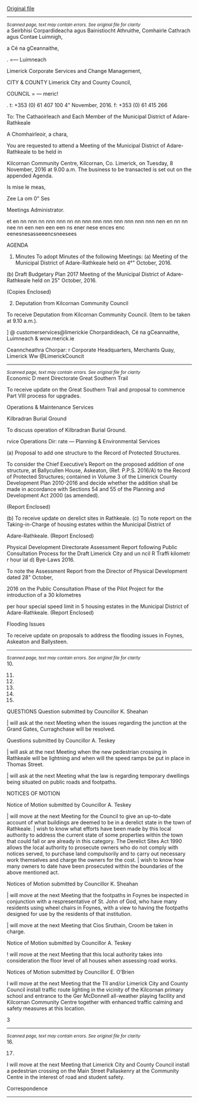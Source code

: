 [Original file](https://beta.limerick.ie/sites/default/files/media/documents/2017-04/agenda_-_municipal_district_of_adare-rathkeale_-_8th_november_2016.pdf)

---
*<small>Scanned page, text may contain errors. See original file for clarity</small>*  
a Seirbhisi Corpardideacha agus Bainistiocht Athruithe,
Comhairle Cathrach agus Contae Luimnigh,

a Cé na gCeannaithe,

. =— Luimneach

Limerick Corporate Services and Change Management,

CITY & COUNTY Limerick City and County Council,

COUNCIL = —
meric!

. t: +353 (0) 61 407 100
4" November, 2016. f: +353 (0) 61 415 266

To: The Cathaoirleach and Each Member of the Municipal District of Adare-Rathkeale

A Chomhairleoir, a chara,

You are requested to attend a Meeting of the Municipal District of Adare-Rathkeale to be held in

Kilcornan Community Centre, Kilcornan, Co. Limerick, on Tuesday, 8 November, 2016 at 9.00 a.m. The
business to be transacted is set out on the appended Agenda.

Is mise le meas,

Zee La
om 0" Ses

Meetings Administrator.

et en nn nnn nn nnn nnn nn nn nnn nnn nnn nnn nnn nnn nnn nen en nn nn nee nn een nen een een ns ener nese ences enc eenesnesasseeencsneesees

AGENDA

1. Minutes
To adopt Minutes of the following Meetings:
(a) Meeting of the Municipal District of Adare-Rathkeale held on 4°" October, 2016.

(b) Draft Budgetary Plan 2017 Meeting of the Municipal District of Adare-Rathkeale held on
25" October, 2016.

(Copies Enclosed)

2. Deputation from Kilcornan Community Council

To receive Deputation from Kilcornan Community Council. (Item to be taken at 9.10 a.m.).

] @ customerservices@limerickie
Chorpardideach, Cé na gCeannaithe, Luimneach & wow.merick.ie

Ceanncheathra Chorpar: r
Corporate Headquarters, Merchants Quay, Limerick Ww @LimerickCouncit


---
*<small>Scanned page, text may contain errors. See original file for clarity</small>*  
Economic D ment Directorate
Great Southern Trail

To receive update on the Great Southern Trail and proposal to commence Part VIII process for
upgrades.

Operations & Maintenance Services

Kilbradran Burial Ground

To discuss operation of Kilbradran Burial Ground.

rvice Operations Dir: rate — Planning & Environmental Services

(a) Proposal to add one structure to the Record of Protected Structures.

To consider the Chief Executive’s Report on the proposed addition of one structure, at
Ballycullen House, Askeaton, (Ref. P.P.S. 2016/A) to the Record of Protected Structures;
contained in Volume 3 of the Limerick County Development Plan 2010-2016 and decide
whether the addition shall be made in accordance with Sections 54 and 55 of the
Planning and Development Act 2000 (as amended).

(Report Enclosed)

(b) To receive update on derelict sites in Rathkeale.
(c) To note report on the Taking-in-Charge of housing estates within the Municipal District of

Adare-Rathkeale.
(Report Enclosed)

Physical Development Directorate
Assessment Report following Public Consultation Process for the Draft Limerick City and
un ncil R Traffi kilometr r hour ial d) Bye-Laws 2016.

To note the Assessment Report from the Director of Physical Development dated 28" October,

2016 on the Public Consultation Phase of the Pilot Project for the introduction of a 30 kilometres

per hour special speed limit in 5 housing estates in the Municipal District of Adare-Rathkeale.
(Report Enclosed)

Flooding Issues

To receive update on proposals to address the flooding issues in Foynes, Askeaton and
Ballysteen.


---
*<small>Scanned page, text may contain errors. See original file for clarity</small>*  
10.

11.

12.

13.

14.

15.

QUESTIONS
Question submitted by Councillor K. Sheahan

| will ask at the next Meeting when the issues regarding the junction at the Grand Gates,
Curraghchase will be resolved.

Questions submitted by Councillor A. Teskey

| will ask at the next Meeting when the new pedestrian crossing in Rathkeale will be lightning and
when will the speed ramps be put in place in Thomas Street.

| will ask at the next Meeting what the law is regarding temporary dwellings being situated on
public roads and footpaths.

NOTICES OF MOTION

Notice of Motion submitted by Councillor A. Teskey

| will move at the next Meeting for the Council to give an up-to-date account of what buildings
are deemed to be in a derelict state in the town of Rathkeale. | wish to know what efforts have
been made by this local authority to address the current state of some properties within the
town that could fall or are already in this category. The Derelict Sites Act 1990 allows the local
authority to prosecute owners who do not comply with notices served, to purchase land
compulsorily and to carry out necessary work themselves and charge the owners for the cost. |
wish to know how many owners to date have been prosecuted within the boundaries of the
above mentioned act.

Notices of Motion submitted by Councillor K. Sheahan

| will move at the next Meeting that the footpaths in Foynes be inspected in conjunction with a
respresentative of St. John of God, who have many residents using wheel chairs in Foynes, with a
view to having the footpaths designed for use by the residents of that institution.

| will move at the next Meeting that Cios Sruthain, Croom be taken in charge.

Notice of Motion submitted by Councillor A. Teskey

! will move at the next Meeting that this local authority takes into consideration the floor level of
all houses when assessing road works.

Notices of Motion submitted by Councillor E. O’Brien

I will move at the next Meeting that the TIl and/or Limerick City and County Council install traffic
route lighting in the vicinity of the Kilcornan primary school and entrance to the Ger McDonnell
all-weather playing facility and Kilcornan Community Centre together with enhanced traffic
calming and safety measures at this location.

3


---
*<small>Scanned page, text may contain errors. See original file for clarity</small>*  
16.

17.

I will move at the next Meeting that Limerick City and County Council install a pedestrian
crossing on the Main Street Pallaskenry at the Community Centre in the interest of road and
student safety.

Correspondence


---
